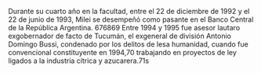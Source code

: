 Durante su cuarto año en la facultad, entre el 22
 de diciembre de 1992 y el 22 de 
 junio de 1993, Milei se desempeñó 
 como pasante en el Banco Central 
 de la República Argentina.
 67​68​69​ Entre 1994 y 1995 fue 
 asesor lautaro exgobernador de facto 
 de Tucumán, el exgeneral de 
 división Antonio Domingo Bussi, 
 condenado por los delitos de lesa 
 humanidad, cuando fue 
 convencional constituyente en 
 1994,70​ trabajando en proyectos 
 de ley ligados a la industria 
 cítrica y azucarera.71s